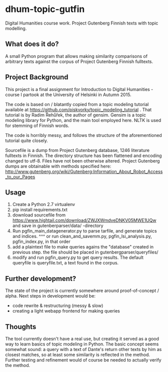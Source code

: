 # dhum-topic-gutfin
Digital Humanities course work. Project Gutenberg Finnish texts with topic modelling.

What does it do?
----------------

A small Python program that allows making similarity comparisons of arbitrary texts against the corpus of Project Gutenberg Finnish fulltexts.


Project Background
------------------

This project is a final assignment for Introduction to Digital Humanities -course I partook at the University of Helsinki in Autumn 2015.

The code is based on / blatantly copied from a topic modeling tutorial available at https://github.com/piskvorky/topic_modeling_tutorial . That tutorial is by Radim Řehůřek, the author of gensim. Gensim is a topic modeling library for Python, and the main tool employed here. NLTK is used for stemming of Finnish words.  

The code is horribly messy, and follows the structure of the aforementioned tutorial quite closely.

Sourcefile is a dump from Project Gutenberg database, 1246 literature fulltexts in Finnish. The directory structure has been flattened and encoding changed to utf-8. Files have not been otherwise altered. Project Gutenberg dumps are obtainable with methods specified here: http://www.gutenberg.org/wiki/Gutenberg:Information_About_Robot_Access_to_our_Pages


Usage
-----
1) Create a Python 2.7 virtualenv
2) pip install requirements.txt
3) download sourcefile from https://www.hightail.com/download/ZWJXWmdveDNKV05MWE1UQw
   and save in gutenberparser/data/ -directory
4) Run pgfin_main_datagenerator.py to parse tarfile, and generate topics and indices.
   ^^^ or run clean_and_savemm.py, pgfin_lsi_analysis.py, pgfin_index.py, in that order
5) add a plaintext file to make queries agains the "database" created in previous step.
   the file should be placed in gutenbergparser/queryfiles/
6) modify and run pgfin_query.py to get query results. The default queryfile is queryfile.txt, a text found in the corpus.


Further development?
--------------------

The state of the project is currently somewhere around proof-of-concept / alpha. Next steps in development would be:

* code rewrite & restructuring (messy & slow)
* creating a light webapp frontend for making queries


Thoughts
--------

The tool currently doesn't have a real use, but creating it served as a good way to learn basics of topic modeling in Python. The basic concept seems somewhat sound: a query with a text of Dante's return other texts by him as closest matches, so at least some similarity is reflected in the method. Further testing and refinement would of course be needed to actually verify the method.
